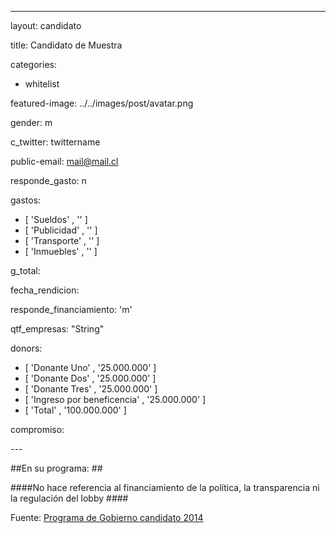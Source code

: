 ---
layout: candidato

title: Candidato de Muestra <!-- nombre del candidato-->

categories: 
- whitelist <!-- 'blacklist' si no ha respondido, 'whitelist' si ha respondido-->

featured-image: ../../images/post/avatar.png

gender: m <!-- 'm' (male) o 'f' (female)-->

c_twitter: twittername <!--  cuenta de twitter del candidato o comando-->

public-email: mail@mail.cl <!--  email del candidato -->

responde_gasto: n <!-- 's' (si responde), 'n' (no responde)-->

gastos: <!-- lista de gastos base solicitados, RESPETAR FORMATO-->
- [ 'Sueldos' , '' ]  <!-- Formto: [ 'Título item' , '$00000' ]  -->
- [ 'Publicidad' , '' ]
- [ 'Transporte' , '' ]
- [ 'Inmuebles' , '' ]

g_total: <!-- gasto total declarado-->

fecha_rendicion:<!-- fecha en la que fue recibida o actualizada la información-->

 
responde_financiamiento: 'm' <!-- 's' (si responde), 'n' (no responde), 'm'(responde pero no entrega ninguna información solicitada)-->

<!-- la opción 'm' despliega la respuesta recibida como texto, 
	pero mantiene la barra de "no ha respondido"sobre la imagen del candidato
	y el botón de twitter para exigir transparencia.-->

qtf_empresas: "String" <!-- string de respuesta a la pregunta-->


donors: <!--incluir sólo en caso de que responda quién le dona, respetar el formato-->
- [ 'Donante Uno' , '25.000.000' ]
- [ 'Donante Dos' , '25.000.000' ]
- [ 'Donante Tres' , '25.000.000' ]
- [ 'Ingreso por beneficencia' , '25.000.000' ]
- [ 'Total' , '100.000.000' ]

compromiso:<!-- string del compromiso señalado por el candidato-->


--- <!-- fin del header YAML-->




##En su programa: ##

####No hace referencia al financiamiento de la política, la transparencia ni la regulación del lobby #### 
<!-- citar si el candidato hace referencia al financiamiento de campañas políticas en su programa de gobierno-->

Fuente: <a href="#" target='_blank'>Programa de Gobierno candidato 2014</a><!-- incluir URL programa de gobierno-->


<!--Puede ingresarse información adicional como HTML->